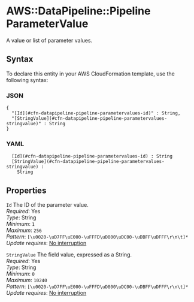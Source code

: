 # AWS::DataPipeline::Pipeline ParameterValue<a name="aws-properties-datapipeline-pipeline-parametervalues"></a>

A value or list of parameter values\.

## Syntax<a name="aws-properties-datapipeline-pipeline-parametervalues-syntax"></a>

To declare this entity in your AWS CloudFormation template, use the following syntax:

### JSON<a name="aws-properties-datapipeline-pipeline-parametervalues-syntax.json"></a>

```
{
  "[Id](#cfn-datapipeline-pipeline-parametervalues-id)" : String,
  "[StringValue](#cfn-datapipeline-pipeline-parametervalues-stringvalue)" : String
}
```

### YAML<a name="aws-properties-datapipeline-pipeline-parametervalues-syntax.yaml"></a>

```
﻿  [Id](#cfn-datapipeline-pipeline-parametervalues-id) : String
﻿  [StringValue](#cfn-datapipeline-pipeline-parametervalues-stringvalue) : 
    String
```

## Properties<a name="aws-properties-datapipeline-pipeline-parametervalues-properties"></a>

`Id`  <a name="cfn-datapipeline-pipeline-parametervalues-id"></a>
The ID of the parameter value\.  
*Required*: Yes  
*Type*: String  
*Minimum*: `1`  
*Maximum*: `256`  
*Pattern*: `[\u0020-\uD7FF\uE000-\uFFFD\uD800\uDC00-\uDBFF\uDFFF\r\n\t]*`  
*Update requires*: [No interruption](https://docs.aws.amazon.com/AWSCloudFormation/latest/UserGuide/using-cfn-updating-stacks-update-behaviors.html#update-no-interrupt)

`StringValue`  <a name="cfn-datapipeline-pipeline-parametervalues-stringvalue"></a>
The field value, expressed as a String\.  
*Required*: Yes  
*Type*: String  
*Minimum*: `0`  
*Maximum*: `10240`  
*Pattern*: `[\u0020-\uD7FF\uE000-\uFFFD\uD800\uDC00-\uDBFF\uDFFF\r\n\t]*`  
*Update requires*: [No interruption](https://docs.aws.amazon.com/AWSCloudFormation/latest/UserGuide/using-cfn-updating-stacks-update-behaviors.html#update-no-interrupt)